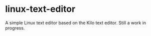 # linux-text-editor

A simple Linux text editor based on the Kilo text editor. Still a work in progress.